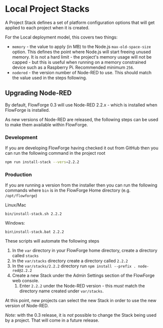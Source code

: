 # Local Project Stacks

A Project Stack defines a set of platform configuration options that will get
applied to each project when it is created.

For the Local deployment model, this covers two things:

 - `memory` - the value to apply (in MB) to the Node.js `max-old-space-size` option.
    This defines the point where Node.js will start freeing unused memory. It is
    not a hard limit - the project's memory usage will not be capped - but this
    is useful when running on a memory constrained device such as a Raspberry Pi. Recommended minimum `256`.
 - `nodered` - the version number of Node-RED to use. This should match the value used in the steps following.

## Upgrading Node-RED

By default, FlowForge 0.3 will use Node-RED 2.2.x - which is installed when
FlowForge is installed.

As new versions of Node-RED are released, the following steps can be used to
make them available within FlowForge.

### Development

If you are developing FlowForge having checked it out from GitHub then you can run 
the following command in the project root

```bash
npm run install-stack --vers=2.2.2
```

### Production

If you are running a version from the installer then you can run the following 
commands where `bin` is in the FlowForge Home directory 
(e.g. `/opt/flowforge`)

Linux/Mac
```
bin/install-stack.sh 2.2.2
```

Windows:
```
bin\install-stack.bat 2.2.2
```

These scripts will automate the following steps

1. In the `var` directory in your FlowForge home directory, create a directory
   called `stacks`
2. In the `var/stacks` directory create a directory called `2.2.2`
3. In the `var/stacks/2.2.2` directory run `npm install --prefix . node-red@2.2.2`
4. Create a new Stack under the Admin Settings section of the FlowForge web console.
   1. Enter `2.2.2` under the Node-RED version - this *must* match the directory
      name created under `var/stacks`.

At this point, new projects can select the new Stack in order to use the new version
of Node-RED.

*Note:* with the 0.3 release, it is *not* possible to change the Stack being used
by a project. That will come in a future release.
